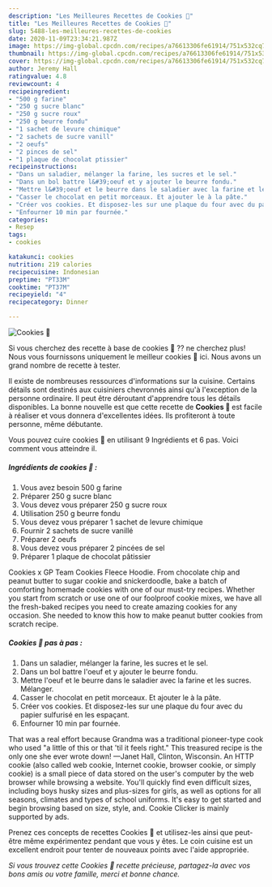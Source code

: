 ```yaml
---
description: "Les Meilleures Recettes de Cookies 🖤"
title: "Les Meilleures Recettes de Cookies 🖤"
slug: 5488-les-meilleures-recettes-de-cookies
date: 2020-11-09T23:34:21.987Z
image: https://img-global.cpcdn.com/recipes/a76613306fe61914/751x532cq70/cookies-🖤-photo-principale-de-la-recette.jpg
thumbnail: https://img-global.cpcdn.com/recipes/a76613306fe61914/751x532cq70/cookies-🖤-photo-principale-de-la-recette.jpg
cover: https://img-global.cpcdn.com/recipes/a76613306fe61914/751x532cq70/cookies-🖤-photo-principale-de-la-recette.jpg
author: Jeremy Hall
ratingvalue: 4.8
reviewcount: 4
recipeingredient:
- "500 g farine"
- "250 g sucre blanc"
- "250 g sucre roux"
- "250 g beurre fondu"
- "1 sachet de levure chimique"
- "2 sachets de sucre vanill"
- "2 oeufs"
- "2 pinces de sel"
- "1 plaque de chocolat ptissier"
recipeinstructions:
- "Dans un saladier, mélanger la farine, les sucres et le sel."
- "Dans un bol battre l&#39;oeuf et y ajouter le beurre fondu."
- "Mettre l&#39;oeuf et le beurre dans le saladier avec la farine et les sucres. Mélanger."
- "Casser le chocolat en petit morceaux. Et ajouter le à la pâte."
- "Créer vos cookies. Et disposez-les sur une plaque du four avec du papier sulfurisé en les espaçant."
- "Enfourner 10 min par fournée."
categories:
- Resep
tags:
- cookies

katakunci: cookies 
nutrition: 219 calories
recipecuisine: Indonesian
preptime: "PT33M"
cooktime: "PT37M"
recipeyield: "4"
recipecategory: Dinner

---
```



![Cookies 🖤](https://img-global.cpcdn.com/recipes/a76613306fe61914/751x532cq70/cookies-🖤-photo-principale-de-la-recette.jpg)

Si vous cherchez des recette à base de cookies 🖤 ?? ne cherchez plus! Nous vous fournissons uniquement le meilleur cookies 🖤 ici. Nous avons un grand nombre de recette à tester.

Il existe de nombreuses ressources d'informations sur la cuisine. Certains détails sont destinés aux cuisiniers chevronnés ainsi qu'à l'exception de la personne ordinaire. Il peut être déroutant d'apprendre tous les détails disponibles. La bonne nouvelle est que cette recette de <strong> Cookies 🖤 </strong> est facile à réaliser et vous donnera d'excellentes idées. Ils profiteront à toute personne, même débutante.

<!--inarticleads1-->

Vous pouvez cuire cookies 🖤 en utilisant 9 Ingrédients et 6 pas. Voici comment vous atteindre il.

##### Ingrédients de cookies 🖤 :

1. Vous avez besoin 500 g farine
1. Préparer 250 g sucre blanc
1. Vous devez vous préparer 250 g sucre roux
1. Utilisation 250 g beurre fondu
1. Vous devez vous préparer 1 sachet de levure chimique
1. Fournir 2 sachets de sucre vanillé
1. Préparer 2 oeufs
1. Vous devez vous préparer 2 pincées de sel
1. Préparer 1 plaque de chocolat pâtissier


Cookies x GP Team Cookies Fleece Hoodie. From chocolate chip and peanut butter to sugar cookie and snickerdoodle, bake a batch of comforting homemade cookies with one of our must-try recipes. Whether you start from scratch or use one of our foolproof cookie mixes, we have all the fresh-baked recipes you need to create amazing cookies for any occasion. She needed to know this how to make peanut butter cookies from scratch recipe. 

<!--inarticleads2-->

##### Cookies 🖤 pas à pas :

1. Dans un saladier, mélanger la farine, les sucres et le sel.
1. Dans un bol battre l&#39;oeuf et y ajouter le beurre fondu.
1. Mettre l&#39;oeuf et le beurre dans le saladier avec la farine et les sucres. Mélanger.
1. Casser le chocolat en petit morceaux. Et ajouter le à la pâte.
1. Créer vos cookies. Et disposez-les sur une plaque du four avec du papier sulfurisé en les espaçant.
1. Enfourner 10 min par fournée.


That was a real effort because Grandma was a traditional pioneer-type cook who used &#34;a little of this or that &#39;til it feels right.&#34; This treasured recipe is the only one she ever wrote down! —Janet Hall, Clinton, Wisconsin. An HTTP cookie (also called web cookie, Internet cookie, browser cookie, or simply cookie) is a small piece of data stored on the user&#39;s computer by the web browser while browsing a website. You&#39;ll quickly find even difficult sizes, including boys husky sizes and plus-sizes for girls, as well as options for all seasons, climates and types of school uniforms. It&#39;s easy to get started and begin browsing based on size, style, and. Cookie Clicker is mainly supported by ads. 

<!--inarticleads1-->

<p>
Prenez ces concepts de recettes Cookies 🖤 et utilisez-les ainsi que peut-être même expérimentez pendant que vous y êtes. Le coin cuisine est un excellent endroit pour tenter de nouveaux points avec l'aide appropriée.
</p>

<p>
<i>Si vous trouvez cette Cookies 🖤 recette précieuse, partagez-la avec vos bons amis ou votre famille, merci et bonne chance.</i>
</p>
